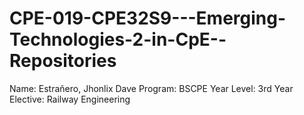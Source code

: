 # CPE-019-CPE32S9---Emerging-Technologies-2-in-CpE--Repositories
Name: Estrañero, Jhonlix Dave
Program: BSCPE
Year Level: 3rd Year
Elective: Railway Engineering
